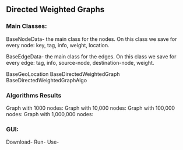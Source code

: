 ## Directed Weighted Graphs


### Main Classes:
BaseNodeData- the main class for the nodes.
On this class we save for every node: key, tag, info, weight, location.

BaseEdgeData- the main class for the edges.
On this class we save for every edge: tag, info, source-node, destination-node, weight.

BaseGeoLocation
BaseDirectedWeightedGraph
BaseDirectedWeightedGraphAlgo

### Algorithms Results
Graph with 1000 nodes:
Graph with 10,000 nodes:
Graph with 100,000 nodes:
Graph with 1,000,000 nodes:

### GUI:
Download-
Run-
Use-
